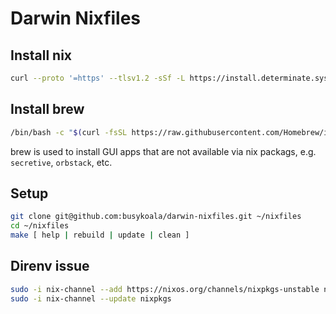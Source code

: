 # Darwin Nixfiles

## Install nix

```bash
curl --proto '=https' --tlsv1.2 -sSf -L https://install.determinate.systems/nix | sh -s -- install
```

## Install brew

```bash
/bin/bash -c "$(curl -fsSL https://raw.githubusercontent.com/Homebrew/install/HEAD/install.sh)"
```

brew is used to install GUI apps that are not available via nix packags, e.g.  `secretive`, `orbstack`, etc.

## Setup

```bash
git clone git@github.com:busykoala/darwin-nixfiles.git ~/nixfiles
cd ~/nixfiles
make [ help | rebuild | update | clean ]
```

## Direnv issue

```bash
sudo -i nix-channel --add https://nixos.org/channels/nixpkgs-unstable nixpkgs
sudo -i nix-channel --update nixpkgs
```
